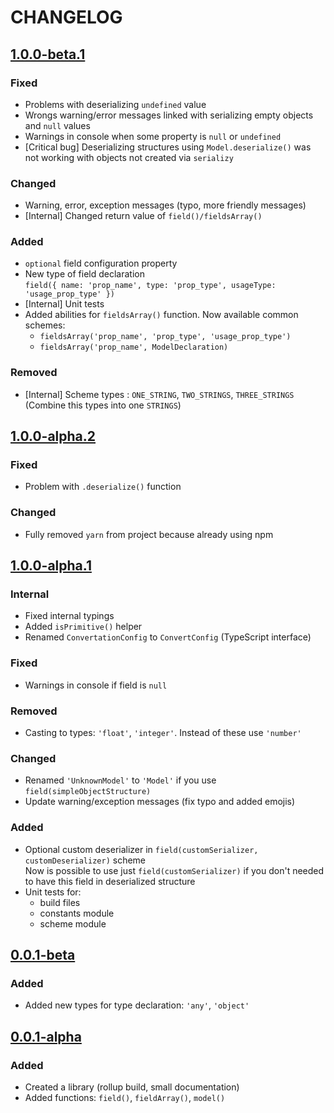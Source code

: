 # CHANGELOG

<!-- TEMPLATE OF NEW VERSION -->

<!-- 
## [VERSION](https://github.com/acacode/serializy/releases/tag/VERSION)

### Changed
### Fixed
### Added
### Removed
 -->

## [1.0.0-beta.1](https://github.com/acacode/serializy/releases/tag/1.0.0-beta.1)

### Fixed  
- Problems with deserializing `undefined` value  
- Wrongs warning/error messages linked with serializing empty objects and `null` values  
- Warnings in console when some property is `null` or `undefined`  
- [Critical bug] Deserializing structures using `Model.deserialize()` was not working with objects not created via `serializy`  

### Changed    
- Warning, error, exception messages (typo, more friendly messages)  
- [Internal] Changed return value of `field()/fieldsArray()`  

### Added  
- `optional` field configuration property  
- New type of field declaration  
    `field({ name: 'prop_name', type: 'prop_type', usageType: 'usage_prop_type' })`  
- [Internal] Unit tests  
- Added abilities for `fieldsArray()` function. Now available common schemes:  
    - `fieldsArray('prop_name', 'prop_type', 'usage_prop_type')`  
    - `fieldsArray('prop_name', ModelDeclaration)`  

### Removed  
- [Internal] Scheme types : `ONE_STRING`, `TWO_STRINGS`, `THREE_STRINGS` (Combine this types into one `STRINGS`)  





## [1.0.0-alpha.2](https://github.com/acacode/serializy/releases/tag/1.0.0-alpha.2)

### Fixed
- Problem with `.deserialize()` function

### Changed  
- Fully removed `yarn` from project because already using npm






## [1.0.0-alpha.1](https://github.com/acacode/serializy/releases/tag/1.0.0-alpha.1)

### Internal
- Fixed internal typings  
- Added `isPrimitive()` helper  
- Renamed `ConvertationConfig` to `ConvertConfig` (TypeScript interface)

### Fixed  
- Warnings in console if field is `null`

### Removed  
- Casting to types: `'float'`, `'integer'`. Instead of these use `'number'`  

### Changed  
- Renamed `'UnknownModel'` to `'Model'` if you use `field(simpleObjectStructure)`
- Update warning/exception messages (fix typo and added emojis)

### Added  
- Optional custom deserializer in `field(customSerializer, customDeserializer)` scheme  
    Now is possible to use just `field(customSerializer)` if you don't needed to have this field in deserialized structure  
- Unit tests for:  
    - build files  
    - constants module  
    - scheme module  






## [0.0.1-beta](https://github.com/acacode/serializy/releases/tag/0.0.1-beta)

### Added
- Added new types for type declaration: `'any'`, `'object'`






## [0.0.1-alpha](https://github.com/acacode/serializy/releases/tag/0.0.1-alpha)

### Added
- Created a library (rollup build, small documentation)  
- Added functions: `field()`, `fieldArray()`, `model()`  